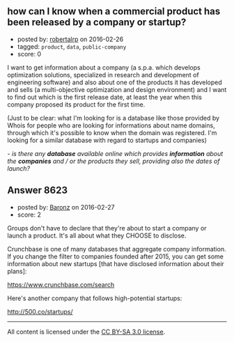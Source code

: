 ## how can I know when a commercial product has been released by a company or startup?

- posted by: [robertalrp](https://stackexchange.com/users/7500387/robertalrp) on 2016-02-26
- tagged: `product`, `data`, `public-company`
- score: 0

<p>I want to get information about a company (a s.p.a. which develops optimization solutions, specialized in research and development of engineering software) and also about one of the products it has developed and sells (a multi-objective optimization and design environment) and I want to find out which is the first release date, at least the year when this company proposed its product for the first time. </p>

<p>(Just to be clear: what I'm looking for is a database like those provided by Whois for people who are looking for informations about name domains, through which it's possible to know when the domain was registered. I'm looking for a similar database with regard to startups and companies)</p>

<p><em>- is there any <strong>database</strong> available online which provides <strong>information</strong> about the <strong>companies</strong> and / or the products they sell, providing also the dates of launch?</em> </p>



## Answer 8623

- posted by: [Baronz](https://stackexchange.com/users/7281676/baronz) on 2016-02-27
- score: 2

<p>Groups don't have to declare that they're about to start a company or launch a product.  It's all about what they CHOOSE to disclose.</p>

<p>Crunchbase is one of many databases that aggregate company information.  If you change the filter to companies founded after 2015, you can get some information about new startups [that have disclosed information about their plans]:</p>

<p><a href="https://www.crunchbase.com/search" rel="nofollow">https://www.crunchbase.com/search</a></p>

<p>Here's another company that follows high-potential startups:</p>

<p><a href="http://500.co/startups/" rel="nofollow">http://500.co/startups/</a></p>




---

All content is licensed under the [CC BY-SA 3.0 license](https://creativecommons.org/licenses/by-sa/3.0/).
